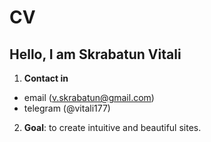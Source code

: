# CV

##	Hello, I am Skrabatun Vitali
1. **Contact in** 
 + email (v.skrabatun@gmail.com) 
 + telegram (@vitali177) 
2. **Goal**: to create intuitive and beautiful sites.
